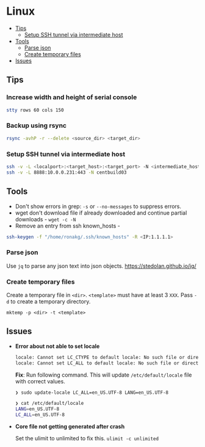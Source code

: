 # Linux

<!-- vim-markdown-toc GFM -->
* [Tips](#tips)
    * [Setup SSH tunnel via intermediate host](#setup-ssh-tunnel-via-intermediate-host)
* [Tools](#tools)
    * [Parse json](#parse-json)
    * [Create temporary files](#create-temporary-files)
* [Issues](#issues)

<!-- vim-markdown-toc -->

## Tips

### Increase width and height of serial console

```bash
stty rows 60 cols 150
```

### Backup using rsync

```bash
rsync -avhP -r --delete <source_dir> <target_dir>
```

### Setup SSH tunnel via intermediate host

```bash
ssh -v -L <localport>:<target_host>:<target_port> -N <intermediate_host>
ssh -v -L 8888:10.0.0.231:443 -N centbuild03
```

## Tools

- Don't show errors in grep: `-s` or `--no-messages` to suppress errors.
- wget don't download file if already downloaded and continue partial downloads - `wget -c -N`
- Remove an entry from ssh known_hosts -

```bash
ssh-keygen -f "/home/ronakg/.ssh/known_hosts" -R <IP:1.1.1.1>
```

### Parse json

Use `jq` to parse any json text into json objects. https://stedolan.github.io/jq/

### Create temporary files

Create a temporary file in `<dir>`. `<template>` must have at least 3 `XXX`. Pass `-d` to create a temporary directory.

`mktemp -p <dir> -t <template>`

## Issues

- **Error about not able to set locale**

    ```bash
    locale: Cannot set LC_CTYPE to default locale: No such file or directory
    locale: Cannot set LC_ALL to default locale: No such file or directory
    ```

    **Fix**: Run following command. This will update `/etc/default/locale` file with correct values.

    ```bash
    ❯ sudo update-locale LC_ALL=en_US.UTF-8 LANG=en_US.UTF-8

    ❯ cat /etc/default/locale
    LANG=en_US.UTF-8
    LC_ALL=en_US.UTF-8
    ```

- **Core file not getting generated after crash**

    Set the ulimit to unlimited to fix this.
    ```ulimit -c unlimited```

